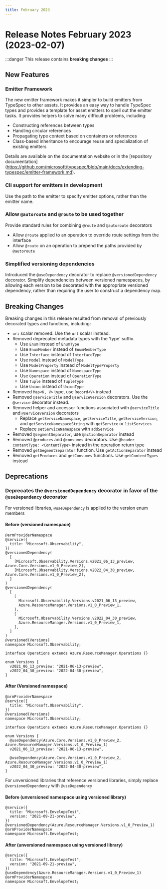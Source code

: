 ```yaml
---
title: February 2023
---
```


# Release Notes February 2023 (2023-02-07)

:::danger
This release contains **breaking changes**
:::

## New Features

### Emitter Framework

The new emitter framework makes it simpler to build emitters from TypeSpec to other assets. It provides an easy way to handle TypeSpec types and provides a template for asset emitters to spell out the emitter tasks. It provides helpers to solve many difficult problems, including:

- Constructing references between types
- Handling circular references
- Propagating type context based on containers or references
- Class-based inheritance to encourage reuse and specialization of existing emitters

Details are available on the documentation website or in the [repository documentation] (https://github.com/microsoft/typespec/blob/main/docs/extending-typespec/emitter-framework.md).

### Cli support for emitters in development

Use the path to the emitter to specify emitter options, rather than the emitter name.

### Allow `@autoroute` and `@route` to be used together

Provide standard rules for combining `@route` and `@autoroute` decorators

- Allow `@route` applied to an operation to override route settings from the interface
- Allow `@route` on an operation to prepend the paths provided by `@autoroute`

### Simplified versioning dependencies

Introduced the `@useDependency` decorator to replace `@versionedDependency` decorator. Simplify dependencies between versioned namespaces, by allowing each version to be decorated with the appropriate versioned dependency, rather than requiring the user to construct a dependency map.

## Breaking Changes

Breaking changes in this release resulted from removal of previously decorated types and functions, including:

- `uri` scalar removed. Use the `url` scalar instead.
- Removed deprecated metadata types with the 'type' suffix.
  - Use `Enum` instead of `EnumType`
  - Use `EnumMember` instead of `EnumMemberType`
  - Use `Interface` instead of `InterfaceType`
  - Use `Model` instead of `ModelType`
  - Use `ModelProperty` instead of `ModelTypeProperty`
  - Use `Namespace` instead of `NamespaceType`
  - Use `Operation` instead of `OperationType`
  - Use `Tuple` instead of `TupleType`
  - Use `Union` instead of `UnionType`
- Removed `Map<K, V>` type, use `Record<V>` instead
- Removed `@serviceTitle` and `@serviceVersion` decorators. Use the `@service` decorator instead.
- Removed helper and accessor functions associated with `@serviceTitle` and `@serviceVersion` decorators
  - Replace `getServiceNamespace`, `getServiceTitle`, `getServiceVersion`, and `getServiceNamespaceString` with `getService` or `listServices`
  - Replace `setServiceNamespace` with `addService`
- Removed `@segmentSeparator`, use `@actionSeparator` instead
- Removed `@produces` and `@consumes` decorators. Use `@header contentType: <ContentType>` instead in the operation return type
- Removed `getSegmentSeparator` function. Use `getActionSeparator` instead
- Removed `getProduces` and `getConsumes` functions. Use `getContentTypes` instead

## Deprecations

### Deprecates the `@versionedDependency` decorator in favor of the `@useDependency` decorator

For versioned libraries, `@useDependency` is applied to the version enum members

#### Before (versioned namespace)

```typespec
@armProviderNamespace
@service({
  title: "Microsoft.Observability",
})
@versionedDependency(
  [
    [Microsoft.Observability.Versions.v2021_06_13_preview, Azure.Core.Versions.v1_0_Preview_2],
    [Microsoft.Observability.Versions.v2022_04_30_preview, Azure.Core.Versions.v1_0_Preview_2],
  ]
)
@versionedDependency(
  [
    [
      Microsoft.Observability.Versions.v2021_06_13_preview,
      Azure.ResourceManager.Versions.v1_0_Preview_1,
    ],
    [
      Microsoft.Observability.Versions.v2022_04_30_preview,
      Azure.ResourceManager.Versions.v1_0_Preview_1,
    ],
  ]
)
@versioned(Versions)
namespace Microsoft.Observability;

interface Operations extends Azure.ResourceManager.Operations {}

enum Versions {
  v2021_06_13_preview: "2021-06-13-preview",
  v2022_04_30_preview: "2022-04-30-preview",
}
```

#### After (Versioned namespace)

```typespec
@armProviderNamespace
@service({
  title: "Microsoft.Observability",
})
@versioned(Versions)
namespace Microsoft.Observability;

interface Operations extends Azure.ResourceManager.Operations {}

enum Versions {
  @useDependency(Azure.Core.Versions.v1_0_Preview_2, Azure.ResourceManager.Versions.v1_0_Preview_1)
  v2021_06_13_preview: "2021-06-13-preview",

  @useDependency(Azure.Core.Versions.v1_0_Preview_2, Azure.ResourceManager.Versions.v1_0_Preview_1)
  v2022_04_30_preview: "2022-04-30-preview",
}
```

For unversioned libraries that reference versioned libraries, simply replace `@versionedDependency` with `@useDependency`

#### Before (unversioned namespace using versioned library)

```typespec
@service({
  title: "Microsoft.EnvelopeTest",
  version: "2021-09-21-preview",
})
@versionedDependency(Azure.ResourceManager.Versions.v1_0_Preview_1)
@armProviderNamespace
namespace Microsoft.EnvelopeTest;
```

#### After (unversioned namespace using versioned library)

```typespec
@service({
  title: "Microsoft.EnvelopeTest",
  version: "2021-09-21-preview",
})
@useDependency(Azure.ResourceManager.Versions.v1_0_Preview_1)
@armProviderNamespace
namespace Microsoft.EnvelopeTest;
```
